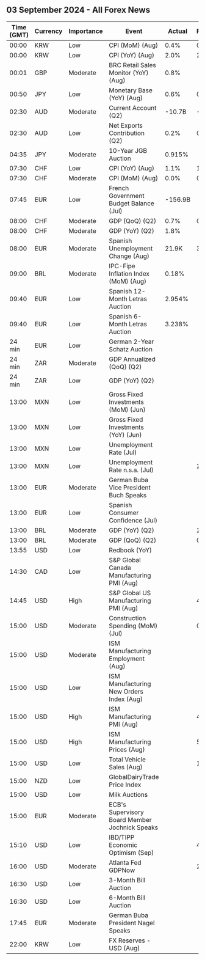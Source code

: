 ## 03 September 2024 - All Forex News

| Time (GMT) | Currency | Importance | Event | Actual | Forecast | Previous |
|------|----------|------------|-------|--------|----------|----------|
| 00:00 | KRW | Low | CPI (MoM) (Aug) | 0.4% | 0.3% | 0.3% |
| 00:00 | KRW | Low | CPI (YoY) (Aug) | 2.0% | 2.0% | 2.6% |
| 00:01 | GBP | Moderate | BRC Retail Sales Monitor (YoY) (Aug) | 0.8% |  | 0.3% |
| 00:50 | JPY | Low | Monetary Base (YoY) (Aug) | 0.6% | 0.6% | 1.2% |
| 02:30 | AUD | Moderate | Current Account (Q2) | -10.7B | -4.5B | -6.3B |
| 02:30 | AUD | Low | Net Exports Contribution (Q2) | 0.2% | 0.6% | -0.9% |
| 04:35 | JPY | Moderate | 10-Year JGB Auction | 0.915% |  | 0.926% |
| 07:30 | CHF | Low | CPI (YoY) (Aug) | 1.1% | 1.2% | 1.3% |
| 07:30 | CHF | Moderate | CPI (MoM) (Aug) | 0.0% | 0.1% | -0.2% |
| 07:45 | EUR | Low | French Government Budget Balance (Jul) | -156.9B |  | -103.5B |
| 08:00 | CHF | Moderate | GDP (QoQ) (Q2) | 0.7% | 0.5% | 0.5% |
| 08:00 | CHF | Moderate | GDP (YoY) (Q2) | 1.8% |  | 0.6% |
| 08:00 | EUR | Moderate | Spanish Unemployment Change (Aug) | 21.9K | 34.3K | -10.8K |
| 09:00 | BRL | Moderate | IPC-Fipe Inflation Index (MoM) (Aug) | 0.18% |  | 0.06% |
| 09:40 | EUR | Low | Spanish 12-Month Letras Auction | 2.954% |  | 2.954% |
| 09:40 | EUR | Low | Spanish 6-Month Letras Auction | 3.238% |  | 3.252% |
| 24 min | EUR | Low | German 2-Year Schatz Auction |  |  | 2.380% |
| 24 min | ZAR | Moderate | GDP Annualized (QoQ) (Q2) |  |  | -0.1% |
| 24 min | ZAR | Low | GDP (YoY) (Q2) |  |  | 0.5% |
| 13:00 | MXN | Low | Gross Fixed Investments (MoM) (Jun) |  |  | 0.70% |
| 13:00 | MXN | Low | Gross Fixed Investments (YoY) (Jun) |  |  | 6.00% |
| 13:00 | MXN | Low | Unemployment Rate (Jul) |  |  | 2.70% |
| 13:00 | MXN | Low | Unemployment Rate n.s.a. (Jul) |  | 2.90% | 2.80% |
| 13:00 | EUR | Moderate | German Buba Vice President Buch Speaks |  |  |  |
| 13:00 | EUR | Low | Spanish Consumer Confidence (Jul) |  |  | 88.4 |
| 13:00 | BRL | Moderate | GDP (YoY) (Q2) |  | 2.7% | 2.5% |
| 13:00 | BRL | Moderate | GDP (QoQ) (Q2) |  | 0.9% | 0.8% |
| 13:55 | USD | Low | Redbook (YoY) |  |  | 5.0% |
| 14:30 | CAD | Low | S&P Global Canada Manufacturing PMI (Aug) |  |  | 47.8 |
| 14:45 | USD | High | S&P Global US Manufacturing PMI (Aug) |  | 48.0 | 49.6 |
| 15:00 | USD | Moderate | Construction Spending (MoM) (Jul) |  | 0.1% | -0.3% |
| 15:00 | USD | Moderate | ISM Manufacturing Employment (Aug) |  |  | 43.4 |
| 15:00 | USD | Low | ISM Manufacturing New Orders Index (Aug) |  |  | 47.4 |
| 15:00 | USD | High | ISM Manufacturing PMI (Aug) |  | 47.5 | 46.8 |
| 15:00 | USD | High | ISM Manufacturing Prices (Aug) |  | 52.1 | 52.9 |
| 15:00 | USD | Low | Total Vehicle Sales (Aug) |  | 15.40M | 15.80M |
| 15:00 | NZD | Low | GlobalDairyTrade Price Index |  |  | 5.5% |
| 15:00 | USD | Low | Milk Auctions |  |  | 3,920.0 |
| 15:00 | EUR | Moderate | ECB's Supervisory Board Member Jochnick Speaks |  |  |  |
| 15:10 | USD | Low | IBD/TIPP Economic Optimism (Sep) |  | 46.2 | 44.5 |
| 16:00 | USD | Moderate | Atlanta Fed GDPNow |  | 2.5% | 2.5% |
| 16:30 | USD | Low | 3-Month Bill Auction |  |  | 4.980% |
| 16:30 | USD | Low | 6-Month Bill Auction |  |  | 4.685% |
| 17:45 | EUR | Moderate | German Buba President Nagel Speaks |  |  |  |
| 22:00 | KRW | Low | FX Reserves - USD (Aug) |  |  | 413.51B |
